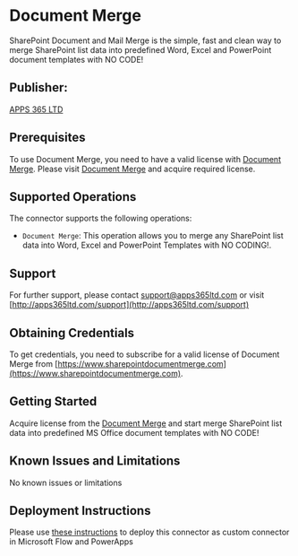 ﻿# Document Merge
SharePoint Document and Mail Merge is the simple, fast and clean way to merge SharePoint list data into predefined Word, Excel and PowerPoint document templates with NO CODE!

## Publisher: 
[APPS 365 LTD](https://www.apps365ltd.com)

## Prerequisites
To use Document Merge, you need to have a valid license with [Document Merge](https://sharepointdocumentmerge.com/). Please visit [Document Merge](https://sharepointdocumentmerge.com/) and acquire required license.

## Supported Operations
The connector supports the following operations:
* ```Document Merge```: This operation allows you to merge any SharePoint list data into Word, Excel and PowerPoint Templates with NO CODING!.

## Support
For further support, please contact [support@apps365ltd.com](mailto:support@apps365ltd.com) or visit [http://apps365ltd.com/support](http://apps365ltd.com/support)

## Obtaining Credentials
To get credentials, you need to subscribe for a valid license of Document Merge from [https://www.sharepointdocumentmerge.com](https://www.sharepointdocumentmerge.com).

## Getting Started
Acquire license from the [Document Merge](https://sharepointdocumentmerge.com/) and start merge SharePoint list data into predefined MS Office document templates with NO CODE!

## Known Issues and Limitations
No known issues or limitations

## Deployment Instructions
Please use [these instructions](https://docs.microsoft.com/en-us/connectors/custom-connectors/paconn-cli) to deploy this connector as custom connector in Microsoft Flow and PowerApps